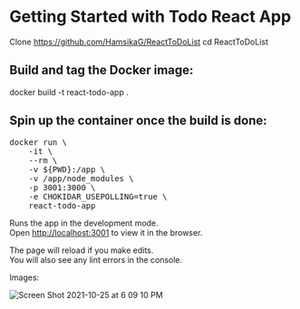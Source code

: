 # Getting Started with Todo React App

Clone https://github.com/HamsikaG/ReactToDoList
cd ReactToDoList

## Build and tag the Docker image: 
docker build -t react-todo-app .

## Spin up the container once the build is done:
<pre>
docker run \
    -it \
    --rm \
    -v ${PWD}:/app \
    -v /app/node_modules \
    -p 3001:3000 \
    -e CHOKIDAR_USEPOLLING=true \
    react-todo-app
</pre>

Runs the app in the development mode.\
Open [http://localhost:3001](http://localhost:3001) to view it in the browser.

The page will reload if you make edits.\
You will also see any lint errors in the console.


Images:

![Screen Shot 2021-10-25 at 6 09 10 PM](https://user-images.githubusercontent.com/23443276/138782949-f557b112-4e24-4a77-acc9-6eda1f311910.png)
